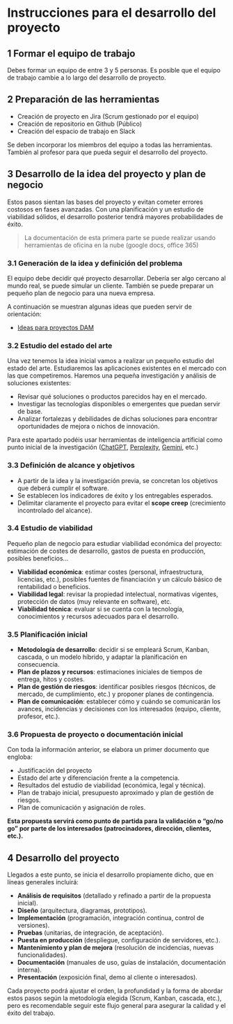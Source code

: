
# Instrucciones para el desarrollo del proyecto


## 1 Formar el equipo de trabajo

Debes formar un equipo de entre 3 y 5 personas. Es posible que el equipo de trabajo cambie a lo largo del desarrollo de proyecto.

## 2 Preparación de las herramientas 

- Creación de proyecto en Jira (Scrum gestionado por el equipo)
- Creación de repositorio en Github (Público)
- Creación del espacio de trabajo en Slack

Se deben incorporar los miembros del equipo a todas las herramientas. También al profesor para que pueda seguir el desarrollo del proyecto.

## 3 Desarrollo de la idea del proyecto y plan de negocio

Estos pasos sientan las bases del proyecto y evitan cometer errores costosos en fases avanzadas. Con una planificación y un estudio de viabilidad sólidos, el desarrollo posterior tendrá mayores probabilidades de éxito.

>La documentación de esta primera parte se puede realizar usando herramientas de oficina en la nube (google docs, office 365)

### 3.1 Generación de la idea y definición del problema

El equipo debe decidir qué proyecto desarrollar. Debería ser algo cercano al mundo real, se puede simular un cliente. También se puede preparar un pequeño plan de negocio para una nueva empresa.

A continuación se muestran algunas ideas que pueden servir de orientación:
- [Ideas para proyectos DAM](ideas.proyectos.DAM.md)

### 3.2 Estudio del estado del arte

Una vez tenemos la idea inicial vamos a realizar un pequeño estudio del estado del arte. Estudiaremos las aplicaciones existentes en el mercado con las que competiremos. Haremos una pequeña investigación y análisis de soluciones existentes:

- Revisar qué soluciones o productos parecidos hay en el mercado.
- Investigar las tecnologías disponibles o emergentes que puedan servir de base.
- Analizar fortalezas y debilidades de dichas soluciones para encontrar oportunidades de mejora o nichos de innovación.

Para este apartado podéis usar herramientas de inteligencia artificial como punto inicial de la investigación ([ChatGPT](https://chatgpt.com/), [Perplexity](https://www.perplexity.ai/), [Gemini](https://gemini.google.com/), etc.)


### 3.3 **Definición de alcance y objetivos**
    
- A partir de la idea y la investigación previa, se concretan los objetivos que deberá cumplir el software.
- Se establecen los indicadores de éxito y los entregables esperados.
-  Delimitar claramente el proyecto para evitar el **scope creep** (crecimiento incontrolado del alcance).
### 3.4 **Estudio de viabilidad**

Pequeño plan de negocio para estudiar viabilidad económica del proyecto: estimación de costes de desarrollo, gastos de puesta en producción, posibles beneficios...

- **Viabilidad económica**: estimar costes (personal, infraestructura, licencias, etc.), posibles fuentes de financiación y un cálculo básico de rentabilidad o beneficios.
- **Viabilidad legal**: revisar la propiedad intelectual, normativas vigentes, protección de datos (muy relevante en software), etc.
- **Viabilidad técnica**: evaluar si se cuenta con la tecnología, conocimientos y recursos adecuados para el desarrollo.


### 3.5 **Planificación inicial**
    
- **Metodología de desarrollo**: decidir si se empleará Scrum, Kanban, cascada, o un modelo híbrido, y adaptar la planificación en consecuencia.
- **Plan de plazos y recursos**: estimaciones iniciales de tiempos de entrega, hitos y costes.
- **Plan de gestión de riesgos**: identificar posibles riesgos (técnicos, de mercado, de cumplimiento, etc.) y proponer planes de contingencia.
- **Plan de comunicación**: establecer cómo y cuándo se comunicarán los avances, incidencias y decisiones con los interesados (equipo, cliente, profesor, etc.).


### 3.6 **Propuesta de proyecto o documentación inicial**
    
Con toda la información anterior, se elabora un primer documento que engloba:
- Justificación del proyecto
- Estado del arte y diferenciación frente a la competencia.
- Resultados del estudio de viabilidad (económica, legal y técnica).
- Plan de trabajo inicial, presupuesto aproximado y plan de gestión de riesgos.
- Plan de comunicación y asignación de roles.

 **Esta propuesta servirá como punto de partida para la validación o “go/no go” por parte de los interesados (patrocinadores, dirección, clientes, etc.).**


## 4 Desarrollo del proyecto

Llegados a este punto, se inicia el desarrollo propiamente dicho, que en líneas generales incluirá:

- **Análisis de requisitos** (detallado y refinado a partir de la propuesta inicial).
- **Diseño** (arquitectura, diagramas, prototipos).
- **Implementación** (programación, integración continua, control de versiones).
- **Pruebas** (unitarias, de integración, de aceptación).
- **Puesta en producción** (despliegue, configuración de servidores, etc.).
- **Mantenimiento y plan de mejora** (resolución de incidencias, nuevas funcionalidades).
- **Documentación** (manuales de uso, guías de instalación, documentación interna).
- **Presentación** (exposición final, demo al cliente o interesados).

Cada proyecto podrá ajustar el orden, la profundidad y la forma de abordar estos pasos según la metodología elegida (Scrum, Kanban, cascada, etc.), pero es recomendable seguir este flujo general para asegurar la calidad y el éxito del trabajo.


